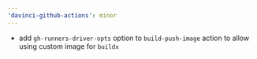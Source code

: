 ```yaml
---
'davinci-github-actions': minor
---
```


- add `gh-runners-driver-opts` option to `build-push-image` action to allow using custom image for `buildx`
